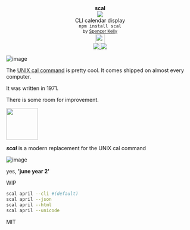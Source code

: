 <div align="center">
  <div><b>scal</b></div>
  <img src="https://user-images.githubusercontent.com/399657/68222691-6597f180-ffb9-11e9-8a32-a7f38aa8bded.png"/>
  <div>CLI calendar display</div>
  <div><code>npm install scal</code></div>
  <div align="center">
    <sub>
      by
      <a href="https://spencermounta.in/">Spencer Kelly</a> 
    </sub>
  </div>
  <img height="25px" src="https://user-images.githubusercontent.com/399657/68221862-17ceb980-ffb8-11e9-87d4-7b30b6488f16.png"/>
</div>

<div align="center">
  <div>
    <a href="https://npmjs.org/package/scal">
    <img src="https://img.shields.io/npm/v/scal.svg?style=flat-square" />
  </a>
  <a href="https://bundlephobia.com/result?p=scal">
    <img src="https://badge-size.herokuapp.com/spencermountain/scal/master/builds/scal.js" />
  </a>
  </div>
</div>

![image](https://user-images.githubusercontent.com/399657/147105723-92a85470-5775-49c0-a3d8-e3ef8700f628.png)

The [UNIX cal command](https://en.wikipedia.org/wiki/Cal_(command)) is pretty cool. It comes shipped on almost every computer. 

It was written in 1971.

There is some room for improvement.

<!-- spacer -->
<img height="85px" src="https://user-images.githubusercontent.com/399657/68221862-17ceb980-ffb8-11e9-87d4-7b30b6488f16.png"/>


***scal*** is a modern replacement for the UNIX cal command

![image](https://user-images.githubusercontent.com/399657/147102596-30d5b894-06b7-4e77-9101-ce4ee98ad503.png)

yes, **'june year 2'**



WIP

```bash
scal april --cli #(default)
scal april --json
scal april --html
scal april --unicode

```


MIT
